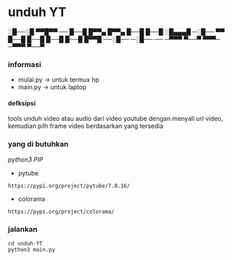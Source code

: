 # unduh YT

░█──░█ ▀▀█▀▀ ── █──█ █▀▀▄ █▀▀▄ █──█ █──█ 
░█▄▄▄█ ─░█── ▀▀ █──█ █──█ █──█ █──█ █▀▀█ 
──░█── ─░█── ── ─▀▀▀ ▀──▀ ▀▀▀─ ─▀▀▀ ▀──▀

### informasi
- mulai.py -> untuk termux hp
- main.py -> untuk laptop
#### defksipsi
tools unduh video atau audio dari video youtube dengan menyali url video,
kemudian pilh frame video berdasarkan yang tersedia
### yang di butuhkan
*python3*
*PIP*
-  pytube
```
https://pypi.org/project/pytube/7.0.16/
```
-  colorama
```
https://pypi.org/project/colorama/
```
### jalankan
```
cd unduh-YT
python3 main.py
```
